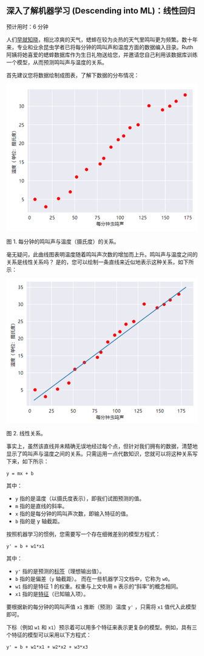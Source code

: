 ## 深入了解机器学习 (Descending into ML)：线性回归

预计用时：6 分钟

人们[早就知晓][konwn]，相比凉爽的天气，蟋蟀在较为炎热的天气里鸣叫更为频繁。数十年来，专业和业余昆虫学者已将每分钟的鸣叫声和温度方面的数据编入目录。Ruth 阿姨将她喜爱的蟋蟀数据库作为生日礼物送给您，并邀请您自己利用该数据库训练一个模型，从而预测鸣叫声与温度的关系。

首先建议您将数据绘制成图表，了解下数据的分布情况：

![crickets][p-crickets1]

图 1. 每分钟的鸣叫声与温度（摄氏度）的关系。

毫无疑问，此曲线图表明温度随着鸣叫声次数的增加而上升。鸣叫声与温度之间的关系是线性关系吗？
是的，您可以绘制一条直线来近似地表示这种关系，如下所示：

![crickets][p-crickets2]

图 2. 线性关系。

事实上，虽然该直线并未精确无误地经过每个点，但针对我们拥有的数据，清楚地显示了鸣叫声与温度之间的关系。只需运用一点代数知识，您就可以将这种关系写下来，如下所示：

```
y = mx + b
```

其中：

- `y` 指的是温度（以摄氏度表示），即我们试图预测的值。
- `m` 指的是直线的斜率。
- `x` 指的是每分钟的鸣叫声次数，即输入特征的值。
- `b` 指的是 y 轴截距。

按照机器学习的惯例，您需要写一个存在细微差别的模型方程式：

```
y' = b + w1*x1
```

其中：

- `y'` 指的是预测的[标签][labels]（理想输出值）。
- `b` 指的是偏差（`y` 轴截距）。 而在一些机器学习文档中，它称为 `w0`。
- `w1` 指的是特征 1 的权重。权重与上文中用 `m` 表示的“斜率”的概念相同。
- `x1` 指的是[特征][features]（已知输入项）。

要根据新的每分钟的鸣叫声值 `x1` 推断（预测）温度 `y'` ，只需将 `x1` 值代入此模型即可。

下标（例如 `w1` 和 `x1`）预示着可以用多个特征来表示更复杂的模型。例如，具有三个特征的模型可以采用以下方程式：

```
y' = b + w1*x1 + w2*x2 + w3*x3
```

[konwn]: https://wikipedia.org/wiki/Dolbear's_law
[p-crickets1]: ../image/02-A-crickets-1.png
[p-crickets2]: ../image/02-A-crickets-2.png
[labels]: ../01-framing/A-ml-terminology.md#标签
[features]: ../01-framing/A-ml-terminology.md#特征